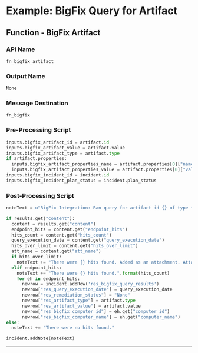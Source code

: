 <!--
    DO NOT MANUALLY EDIT THIS FILE
    THIS FILE IS AUTOMATICALLY GENERATED WITH resilient-sdk codegen
    Generated with resilient-sdk v50.1.262
-->

# Example: BigFix Query for Artifact

## Function - BigFix Artifact

### API Name
`fn_bigfix_artifact`

### Output Name
`None`

### Message Destination
`fn_bigfix`

### Pre-Processing Script
```python
inputs.bigfix_artifact_id = artifact.id
inputs.bigfix_artifact_value = artifact.value
inputs.bigfix_artifact_type = artifact.type
if artifact.properties:
  inputs.bigfix_artifact_properties_name = artifact.properties[0]["name"]
  inputs.bigfix_artifact_properties_value = artifact.properties[0]["value"]
inputs.bigfix_incident_id = incident.id
inputs.bigfix_incident_plan_status = incident.plan_status
```

### Post-Processing Script
```python
noteText = u"BigFix Integration: Ran query for artifact id {} of type {} and value {}.".format(artifact.id, artifact.type, artifact.value)

if results.get("content"):
  content = results.get("content")
  endpoint_hits = content.get("endpoint_hits")
  hits_count = content.get("hits_count")
  query_execution_date = content.get("query_execution_date")
  hits_over_limit = content.get("hits_over_limit")
  att_name = content.get("att_name")
  if hits_over_limit:
    noteText += "There were {} hits found. Added as an attachment. Attachment name: {}".format(hits_count, att_name)
  elif endpoint_hits:
    noteText += "There were {} hits found.".format(hits_count)
    for eh in endpoint_hits:
      newrow = incident.addRow('res_bigfix_query_results')
      newrow["res_query_execution_date"] = query_execution_date
      newrow["res_remediation_status"] = "None"
      newrow["res_artifact_type"] = artifact.type
      newrow["res_artifact_value"] = artifact.value
      newrow["res_bigfix_computer_id"] = eh.get("computer_id")
      newrow["res_bigfix_computer_name"] = eh.get("computer_name")
else:
  noteText += "There were no hits found."

incident.addNote(noteText)
```

---

